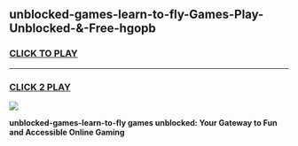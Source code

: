 
## unblocked-games-learn-to-fly-Games-Play-Unblocked-&-Free-hgopb
<h3>
<a href="https://premium76.site?title=unblocked-games-learn-to-fly&ref=24A">CLICK TO PLAY</a></h3>
<hr>

<h3>
<a href="https://premium76.site?title=unblocked-games-learn-to-fly&ref=24A">CLICK 2 PLAY</a>
  
</h3>

<a href="https://premium76.site?title=unblocked-games-learn-to-fly&ref=24A"><img src="https://clearcache.store/games.png"></a>


**unblocked-games-learn-to-fly games unblocked: Your Gateway to Fun and Accessible Online Gaming**
